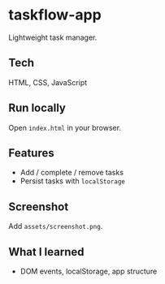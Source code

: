 # taskflow-app
Lightweight task manager.

## Tech
HTML, CSS, JavaScript

## Run locally
Open `index.html` in your browser.

## Features
- Add / complete / remove tasks
- Persist tasks with `localStorage`

## Screenshot
Add `assets/screenshot.png`.

## What I learned
- DOM events, localStorage, app structure
